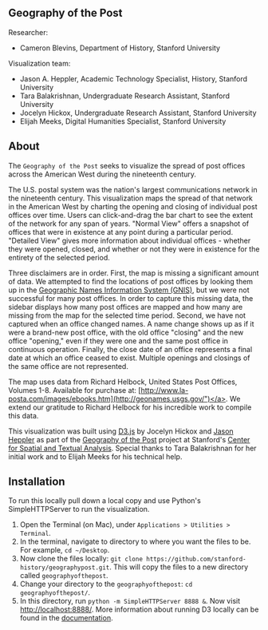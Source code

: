 Geography of the Post
---------------------

Researcher:

- Cameron Blevins, Department of History, Stanford University

Visualization team:

- Jason A. Heppler, Academic Technology Specialist, History, Stanford University
- Tara Balakrishnan, Undergraduate Research Assistant, Stanford University
- Jocelyn Hickox, Undergraduate Research Assistant, Stanford University
- Elijah Meeks, Digital Humanities Specialist, Stanford University

About
-----

The `Geography of the Post` seeks to visualize the spread of post offices across the American West during the nineteenth century.

The U.S. postal system was the nation's largest communications network in the nineteenth century. This visualization maps the spread of that network in the American West by charting the opening and closing of individual post offices over time. Users can click-and-drag the bar chart to see the extent of the network for any span of years. "Normal View" offers a snapshot of offices that were in existence at any point during a particular period. "Detailed View" gives more information about individual offices - whether they were opened, closed, and whether or not they were in existence for the entirety of the selected period. 

Three disclaimers are in order. First, the map is missing a significant amount of data. We attempted to find the locations of post offices by looking them up in the [Geographic Names Information System (GNIS)](http://geonames.usgs.gov/), but we were not successful for many post offices. In order to capture this missing data, the sidebar displays how many post offices are mapped and how many are missing from the map for the selected time period. Second, we have not captured when an office changed names. A name change shows up as if it were a brand-new post office, with the old office "closing" and the new office "opening," even if they were one and the same post office in continuous operation. Finally, the close date of an office represents a final date at which an office ceased to exist. Multiple openings and closings of the same office are not represented.

The map uses data from Richard Helbock, United States Post Offices, Volumes 1-8. Available for purchase at: [http://www.la-posta.com/images/ebooks.htm](http://geonames.usgs.gov/")</a>. We extend our gratitude to Richard Helbock for his incredible work to compile this data.

This visualization was built using [D3.js](http://d3js.org) by Jocelyn Hickox and [Jason Heppler](http://jasonheppler.org) as part of the [Geography of the Post](www.stanford.edu/group/spatialhistory/cgi-bin/site/project.php?id=1059) project at Stanford's [Center for Spatial and Textual Analysis](http://cesta.stanford.edu). Special thanks to Tara Balakrishnan for her initial work and to Elijah Meeks for his technical help.</p>

Installation
------------

To run this locally pull down a local copy and use Python's SimpleHTTPServer to 
run the visualization.

1. Open the Terminal (on Mac), under `Applications > Utilities > Terminal`.
2. In the terminal, navigate to directory to where you want the files to be. For example, `cd ~/Desktop`.
3. Now clone the files locally: `git clone https://github.com/stanford-history/geographypost.git`. 
   This will copy the files to a new directory called `geographyofthepost`.
4. Change your directory to the `geographyofthepost`: `cd geographyofthepost/`.
5. In this directory, run `python -m SimpleHTTPServer 8888 &`. Now visit 
   [http://localhost:8888/](http://localhost:8888/). More information about 
   running D3 locally can be found in the [documentation](https://github.com/mbostock/d3/wiki#installing).
